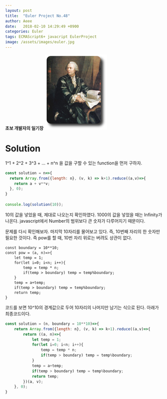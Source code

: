 ```yaml
---
layout: post
title:  "Euler Project No.48"
author: Aeee
date:   2018-02-10 14:29:49 +0900
categories: Euler
tags: ECMAScript6+ javacript EulerProject
image: /assets/images/euler.jpg
---
```


**초보 개발자의 일기장**
![Alt text](/assets/images/euler.jpg)

# Solution
1^1 + 2^2 + 3^3 + ... + n^n 을 값을 구할 수 있는 function을 먼저 구하자.

```javascript
const solution = n=>{
  return Array.from({length: n}, (v, k) => k+1).reduce((a,v)=>{
    return a + v**v;
  }, 0);
}

console.log(solution(10));
```

10의 값을 넣었을 때, 제대로 나오는지 확인하였다. 1000의 값을 넣었을 때는 Infinity가 나온다. javascript에서 Number의 범위보다 큰 숫자가 다루어지기 때문이다.

문제를 다시 확인해보자. 마지막 10자리를 물어보고 있다. 즉, 10번째 자리의 한 숫자만 필요한 것이다. 즉 pow를 할 때, 10번 자리 위로는 버려도 상관이 없다. 

```javascirpt
const boundary = 10**10;
const pow = (a, n)=>{
    let temp = 1;
    for(let i=0; i<n; i++){
        temp = temp * n;
        if(temp > boundary) temp = temp%boundary;
    }
    temp = a+temp;
    if(temp > boundary) temp = temp%boundary;
    return temp;
}
```
코드를 보면 10^10의 경계값으로 두어 10자리의 나머지만 남기는 식으로 된다. 아래가 최종코드이다.

```javascript
const solution = (n, boundary = 10**10)=>{
    return Array.from({length: n}, (v, k) => k+1).reduce((a,v)=>{
        return ((a, n)=>{
            let temp = 1;
            for(let i=0; i<n; i++){
                temp = temp * n;
                if(temp > boundary) temp = temp%boundary;
            }
            temp = a+temp;
            if(temp > boundary) temp = temp%boundary;
            return temp;
        })(a, v);
    }, 0);
}
```


  